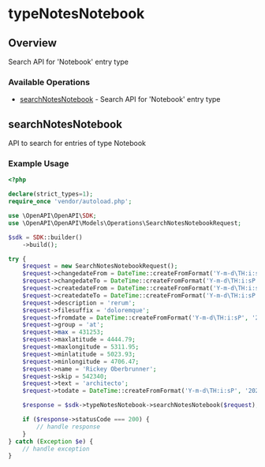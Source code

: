 # typeNotesNotebook

## Overview

Search API for 'Notebook' entry type

### Available Operations

* [searchNotesNotebook](#searchnotesnotebook) - Search API for 'Notebook' entry type

## searchNotesNotebook

API to search for entries of type Notebook

### Example Usage

```php
<?php

declare(strict_types=1);
require_once 'vendor/autoload.php';

use \OpenAPI\OpenAPI\SDK;
use \OpenAPI\OpenAPI\Models\Operations\SearchNotesNotebookRequest;

$sdk = SDK::builder()
    ->build();

try {
    $request = new SearchNotesNotebookRequest();
    $request->changedateFrom = DateTime::createFromFormat('Y-m-d\TH:i:sP', '2022-12-27T00:31:59.035Z');
    $request->changedateTo = DateTime::createFromFormat('Y-m-d\TH:i:sP', '2022-01-15T07:00:59.329Z');
    $request->createdateFrom = DateTime::createFromFormat('Y-m-d\TH:i:sP', '2022-01-31T05:44:55.505Z');
    $request->createdateTo = DateTime::createFromFormat('Y-m-d\TH:i:sP', '2022-10-30T23:22:09.432Z');
    $request->description = 'rerum';
    $request->filesuffix = 'doloremque';
    $request->fromdate = DateTime::createFromFormat('Y-m-d\TH:i:sP', '2022-07-27T23:55:27.293Z');
    $request->group = 'at';
    $request->max = 431253;
    $request->maxlatitude = 4444.79;
    $request->maxlongitude = 5311.95;
    $request->minlatitude = 5023.93;
    $request->minlongitude = 4706.47;
    $request->name = 'Rickey Oberbrunner';
    $request->skip = 542340;
    $request->text = 'architecto';
    $request->todate = DateTime::createFromFormat('Y-m-d\TH:i:sP', '2022-05-13T14:00:02.845Z');

    $response = $sdk->typeNotesNotebook->searchNotesNotebook($request);

    if ($response->statusCode === 200) {
        // handle response
    }
} catch (Exception $e) {
    // handle exception
}
```
